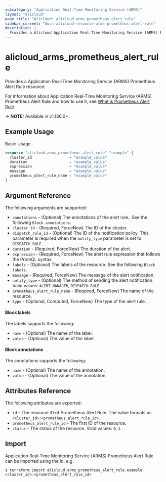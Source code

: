 ```yaml
---
subcategory: "Application Real-Time Monitoring Service (ARMS)"
layout: "alicloud"
page_title: "Alicloud: alicloud_arms_prometheus_alert_rule"
sidebar_current: "docs-alicloud-resource-arms-prometheus-alert-rule"
description: |-
  Provides a Alicloud Application Real-Time Monitoring Service (ARMS) Prometheus Alert Rule resource.
---
```


# alicloud\_arms\_prometheus\_alert\_rule

Provides a Application Real-Time Monitoring Service (ARMS) Prometheus Alert Rule resource.

For information about Application Real-Time Monitoring Service (ARMS) Prometheus Alert Rule and how to use it, see [What is Prometheus Alert Rule](https://www.alibabacloud.com/help/en/doc-detail/212056.htm).

-> **NOTE:** Available in v1.136.0+.

## Example Usage

Basic Usage

```terraform
resource "alicloud_arms_prometheus_alert_rule" "example" {
  cluster_id                 = "example_value"
  duration                   = "example_value"
  expression                 = "example_value"
  message                    = "example_value"
  prometheus_alert_rule_name = "example_value"
}

```

## Argument Reference

The following arguments are supported:

* `annotations` - (Optional) The annotations of the alert rule.. See the following `Block annotations`.
* `cluster_id` - (Required, ForceNew) The ID of the cluster.
* `dispatch_rule_id` - (Optional) The ID of the notification policy. This parameter is required when the `notify_type` parameter is set to `DISPATCH_RULE`.
* `duration` - (Required, ForceNew) The duration of the alert.
* `expression` - (Required, ForceNew) The alert rule expression that follows the PromQL syntax.
* `labels` - (Optional) The labels of the resource. See the following `Block labels`.
* `message` - (Required, ForceNew) The message of the alert notification.
* `notify_type` - (Optional) The method of sending the alert notification. Valid values: `ALERT_MANAGER`, `DISPATCH_RULE`.
* `prometheus_alert_rule_name` - (Required, ForceNew) The name of the resource.
* `type` - (Optional, Computed, ForceNew) The type of the alert rule.

#### Block labels

The labels supports the following: 

* `name` - (Optional) The name of the label.
* `value` - (Optional) The value of the label.

#### Block annotations

The annotations supports the following: 

* `name` - (Optional) The name of the annotation.
* `value` - (Optional) The value of the annotation.

## Attributes Reference

The following attributes are exported:

* `id` - The resource ID of Prometheus Alert Rule. The value formats as `<cluster_id>:<prometheus_alert_rule_id>`.
* `prometheus_alert_rule_id` - The first ID of the resource.
* `status` -  The status of the resource. Valid values: `0`, `1`.


## Import

Application Real-Time Monitoring Service (ARMS) Prometheus Alert Rule can be imported using the id, e.g.

```
$ terraform import alicloud_arms_prometheus_alert_rule.example <cluster_id>:<prometheus_alert_rule_id>
```

